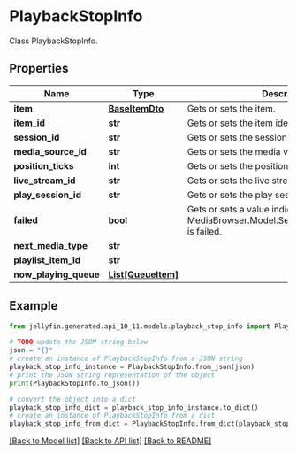 # PlaybackStopInfo

Class PlaybackStopInfo.

## Properties

Name | Type | Description | Notes
------------ | ------------- | ------------- | -------------
**item** | [**BaseItemDto**](BaseItemDto.md) | Gets or sets the item. | [optional] 
**item_id** | **str** | Gets or sets the item identifier. | [optional] 
**session_id** | **str** | Gets or sets the session id. | [optional] 
**media_source_id** | **str** | Gets or sets the media version identifier. | [optional] 
**position_ticks** | **int** | Gets or sets the position ticks. | [optional] 
**live_stream_id** | **str** | Gets or sets the live stream identifier. | [optional] 
**play_session_id** | **str** | Gets or sets the play session identifier. | [optional] 
**failed** | **bool** | Gets or sets a value indicating whether this MediaBrowser.Model.Session.PlaybackStopInfo is failed. | [optional] 
**next_media_type** | **str** |  | [optional] 
**playlist_item_id** | **str** |  | [optional] 
**now_playing_queue** | [**List[QueueItem]**](QueueItem.md) |  | [optional] 

## Example

```python
from jellyfin.generated.api_10_11.models.playback_stop_info import PlaybackStopInfo

# TODO update the JSON string below
json = "{}"
# create an instance of PlaybackStopInfo from a JSON string
playback_stop_info_instance = PlaybackStopInfo.from_json(json)
# print the JSON string representation of the object
print(PlaybackStopInfo.to_json())

# convert the object into a dict
playback_stop_info_dict = playback_stop_info_instance.to_dict()
# create an instance of PlaybackStopInfo from a dict
playback_stop_info_from_dict = PlaybackStopInfo.from_dict(playback_stop_info_dict)
```
[[Back to Model list]](README.md#documentation-for-models) [[Back to API list]](README.md#documentation-for-api-endpoints) [[Back to README]](README.md)


